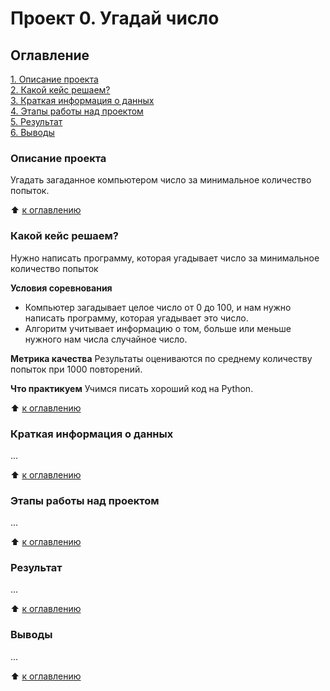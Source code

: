 # Проект 0. Угадай число

## Оглавление
[1. Описание проекта](#Описание-проекта)  
[2. Какой кейс решаем?](#Какой-кейс-решаем)  
[3. Краткая информация о данных](#Краткая-информация-о-данных)  
[4. Этапы работы над проектом](#Этапы-работы-над-проектом)  
[5. Результат](#Результат)  
[6. Выводы](#Выводы)  

### Описание проекта
Угадать загаданное компьютером число за минимальное количество попыток.

:arrow_up: [к оглавлению](#Оглавление)

### Какой кейс решаем?

Нужно написать программу, которая угадывает число за минимальное количество попыток

**Условия соревнования**
- Компьютер загадывает целое число от 0 до 100, и нам нужно написать программу, которая угадывает это число.
- Алгоритм учитывает информацию о том, больше или меньше нужного нам числа случайное число.

**Метрика качества**
Результаты оцениваются по среднему количеству попыток при 1000 повторений.

**Что практикуем**
Учимся писать хороший код на Python.

:arrow_up: [к оглавлению](#Оглавление)

### Краткая информация о данных
...

:arrow_up: [к оглавлению](#Оглавление)

### Этапы работы над проектом
...

:arrow_up: [к оглавлению](#Оглавление)

### Результат
...

:arrow_up: [к оглавлению](#Оглавление)

### Выводы
...

:arrow_up: [к оглавлению](#Оглавление)

